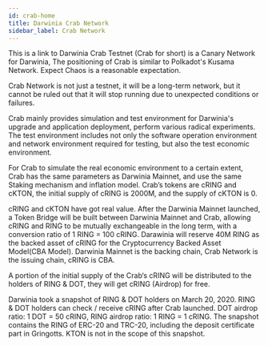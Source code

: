 ```yaml
---
id: crab-home
title: Darwinia Crab Network
sidebar_label: Crab Network
---
```


This is a link to 
Darwinia Crab Testnet (Crab for short) is a Canary Network for Darwinia, The positioning of Crab is similar to Polkadot's Kusama Network. Expect Chaos is a reasonable expectation.

Crab Network is not just a testnet, it will be a long-term network, but it cannot be ruled out that it will stop running due to unexpected conditions or failures.

Crab mainly provides simulation and test environment for Darwinia's upgrade and application deployment, perform various radical experiments. The test environment includes not only the software operation environment and network environment required for testing, but also the test economic environment.

For Crab to simulate the real economic environment to a certain extent, Crab has the same parameters as Darwinia Mainnet, and use the same Staking mechanism and inflation model.  Crab’s tokens are cRING and cKTON, the initial supply of cRING is 2000M, and the supply of cKTON is 0.

cRING and cKTON have got real value. After the Darwinia Mainnet launched, a Token Bridge will be built between Darwinia Mainnet and Crab, allowing cRING and RING to be mutually exchangeable in the long term, with a conversion ratio of 1 RING = 100 cRING. Darawinia will reserve 40M RING as the backed asset of cRING for the Cryptocurrency Backed Asset Model(CBA Model). Darwinia Mainnet is the backing chain, Crab Network is the issuing chain, cRING is CBA.

A portion of the initial supply of the Crab‘s cRING will be distributed to the holders of RING & DOT, they will get cRING (Airdrop) for free.

Darwinia took a snapshot of RING & DOT holders on March 20, 2020. RING & DOT holders can check / receive cRING after Crab launched. DOT airdrop ratio: 1 DOT = 50 cRING, RING airdrop ratio: 1 RING = 1 cRING. The snapshot contains the RING of ERC-20 and TRC-20, including the deposit certificate part in Gringotts. KTON is not in the scope of this snapshot.
